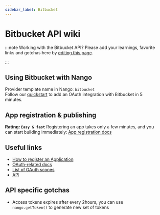```yaml
---
sidebar_label: Bitbucket
---
```


# Bitbucket API wiki

:::note Working with the Bitbucket API?
Please add your learnings, favorite links and gotchas here by [editing this page](https://github.com/nangohq/nango/tree/master/docs/docs/providers/bitbucket.md).

:::

## Using Bitbucket with Nango

Provider template name in Nango: `bitbucket`  
Follow our [quickstart](../quickstart.md) to add an OAuth integration with Bitbucket in 5 minutes.

## App registration & publishing

**Rating: `Easy & fast`**
Registering an app takes only a few minutes, and you can start building immediately: [App registration docs](https://support.atlassian.com/bitbucket-cloud/docs/use-oauth-on-bitbucket-cloud/#Create-a-consumer)



## Useful links

- [How to register an Application](https://support.atlassian.com/bitbucket-cloud/docs/use-oauth-on-bitbucket-cloud/#Create-a-consumer)
- [OAuth-related docs](https://support.atlassian.com/bitbucket-cloud/docs/use-oauth-on-bitbucket-cloud/)
- [List of OAuth scopes](https://developer.atlassian.com/cloud/bitbucket/rest/intro/#authentication)
- [API](https://developer.atlassian.com/cloud/bitbucket/?utm_source=%2Fbitbucket%2Fapi%2F2%2Freference%2F&utm_medium=302)


## API specific gotchas
- Access tokens expires after every 2hours, you can use `nango.getToken()` to generate new set of tokens
